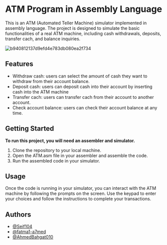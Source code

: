 
# ATM Program in Assembly Language

This is an ATM (Automated Teller Machine) simulator implemented in assembly language. The project is designed to simulate the basic functionalities of a real ATM machine, including cash withdrawals, deposits, transfer cach, and balance inquiries.

![b940812137d9efd4e783db080ea2f734](https://github.com/Seif104/ATM-Assembly/assets/95093813/4727e2aa-ff63-4661-9cea-64bfc6e26a5d)


## Features

- Withdraw cash: users can select the amount of cash they want to withdraw from their account balance.
- Deposit cash: users can deposit cash into their account by inserting cash into the ATM machine
- Transfer cach: users can transfer cach from their account to another account.
- Check account balance: users can check their account balance at any time.


## Getting Started

**To run this project, you will need an assembler and simulator.**
1. Clone the repository to your local machine.
2. Open the ATM.asm file in your assembler and assemble the code.
3. Run the assembled code in your simulator.
## Usage

Once the code is running in your simulator, you can interact with the ATM machine by following the prompts on the screen. Use the keypad to enter your choices and follow the instructions to complete your transactions.
## Authors

- [@Seif104](https://github.com/Seif104)
- [@fatma1-a7med](https://github.com/fatma1-a7med)
- [@AhmedBahgat010](https://github.com/AhmedBahgat010)

